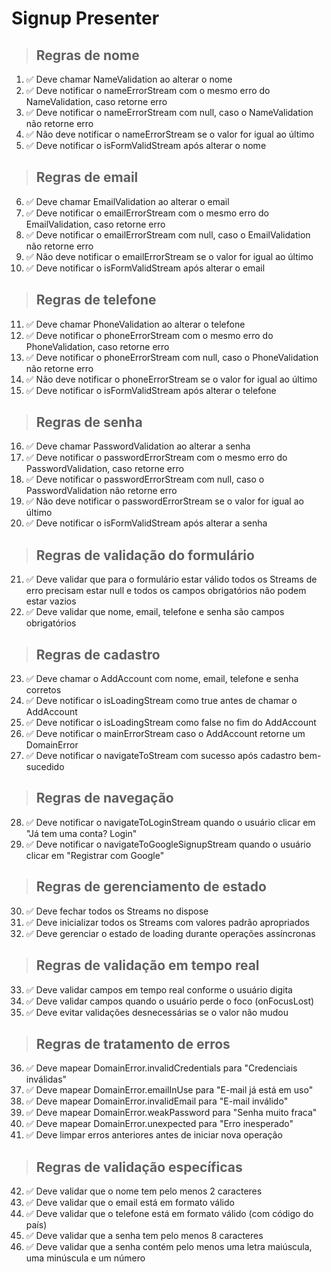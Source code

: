 # Signup Presenter

> ## Regras de nome
01. ✅ Deve chamar NameValidation ao alterar o nome
02. ✅ Deve notificar o nameErrorStream com o mesmo erro do NameValidation, caso retorne erro
03. ✅ Deve notificar o nameErrorStream com null, caso o NameValidation não retorne erro
04. ✅ Não deve notificar o nameErrorStream se o valor for igual ao último
05. ✅ Deve notificar o isFormValidStream após alterar o nome

> ## Regras de email
06. ✅ Deve chamar EmailValidation ao alterar o email
07. ✅ Deve notificar o emailErrorStream com o mesmo erro do EmailValidation, caso retorne erro
08. ✅ Deve notificar o emailErrorStream com null, caso o EmailValidation não retorne erro
09. ✅ Não deve notificar o emailErrorStream se o valor for igual ao último
10. ✅ Deve notificar o isFormValidStream após alterar o email

> ## Regras de telefone
11. ✅ Deve chamar PhoneValidation ao alterar o telefone
12. ✅ Deve notificar o phoneErrorStream com o mesmo erro do PhoneValidation, caso retorne erro
13. ✅ Deve notificar o phoneErrorStream com null, caso o PhoneValidation não retorne erro
14. ✅ Não deve notificar o phoneErrorStream se o valor for igual ao último
15. ✅ Deve notificar o isFormValidStream após alterar o telefone

> ## Regras de senha
16. ✅ Deve chamar PasswordValidation ao alterar a senha
17. ✅ Deve notificar o passwordErrorStream com o mesmo erro do PasswordValidation, caso retorne erro
18. ✅ Deve notificar o passwordErrorStream com null, caso o PasswordValidation não retorne erro
19. ✅ Não deve notificar o passwordErrorStream se o valor for igual ao último
20. ✅ Deve notificar o isFormValidStream após alterar a senha



> ## Regras de validação do formulário
21. ✅ Deve validar que para o formulário estar válido todos os Streams de erro precisam estar null e todos os campos obrigatórios não podem estar vazios
22. ✅ Deve validar que nome, email, telefone e senha são campos obrigatórios

> ## Regras de cadastro
23. ✅ Deve chamar o AddAccount com nome, email, telefone e senha corretos
24. ✅ Deve notificar o isLoadingStream como true antes de chamar o AddAccount
25. ✅ Deve notificar o isLoadingStream como false no fim do AddAccount
26. ✅ Deve notificar o mainErrorStream caso o AddAccount retorne um DomainError
27. ✅ Deve notificar o navigateToStream com sucesso após cadastro bem-sucedido

> ## Regras de navegação
28. ✅ Deve notificar o navigateToLoginStream quando o usuário clicar em "Já tem uma conta? Login"
29. ✅ Deve notificar o navigateToGoogleSignupStream quando o usuário clicar em "Registrar com Google"

> ## Regras de gerenciamento de estado
30. ✅ Deve fechar todos os Streams no dispose
31. ✅ Deve inicializar todos os Streams com valores padrão apropriados
32. ✅ Deve gerenciar o estado de loading durante operações assíncronas

> ## Regras de validação em tempo real
33. ✅ Deve validar campos em tempo real conforme o usuário digita
34. ✅ Deve validar campos quando o usuário perde o foco (onFocusLost)
35. ✅ Deve evitar validações desnecessárias se o valor não mudou

> ## Regras de tratamento de erros
36. ✅ Deve mapear DomainError.invalidCredentials para "Credenciais inválidas"
37. ✅ Deve mapear DomainError.emailInUse para "E-mail já está em uso"
38. ✅ Deve mapear DomainError.invalidEmail para "E-mail inválido"
39. ✅ Deve mapear DomainError.weakPassword para "Senha muito fraca"
40. ✅ Deve mapear DomainError.unexpected para "Erro inesperado"
41. ✅ Deve limpar erros anteriores antes de iniciar nova operação

> ## Regras de validação específicas
42. ✅ Deve validar que o nome tem pelo menos 2 caracteres
43. ✅ Deve validar que o email está em formato válido
44. ✅ Deve validar que o telefone está em formato válido (com código do país)
45. ✅ Deve validar que a senha tem pelo menos 8 caracteres
46. ✅ Deve validar que a senha contém pelo menos uma letra maiúscula, uma minúscula e um número
